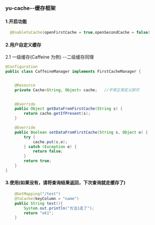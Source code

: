### yu-cache--缓存框架

#### 1.开启功能

```java
  @EnableYuCache(openFirstCache = true,openSecondCache = false)
```

#### 2.用户自定义缓存

 2.1 一级缓存(Caffeine 为例) --二级缓存同理 

```java
@Configuration
public class CaffeineManager implements FirstCacheManager {


    @Resource
    private Cache<String, Object> cache;   //平常正常定义即可
    

    @Override
    public Object getDataFromFirstCache(String s) {
        return cache.getIfPresent(s);
    }

    @Override
    public Boolean setDataFromFirstCache(String s, Object o) {
        try {
            cache.put(s,o);
        } catch (Exception e) {
            return false;
        }
        return true;
    }
}
```

#### 3.使用(如果没有，请将查询结果返回，下次查询就走缓存了)

```java
    @GetMapping("/test")
    @YuCache(keyColumn = "name")
    public String test(){
        System.out.println("方法1走了");
        return "ok1";
    }
```

